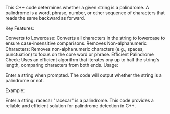 This C++ code determines whether a given string is a palindrome. A palindrome is a word, phrase, number, or other sequence of characters that reads the same backward as forward.   

Key Features:

Converts to Lowercase: Converts all characters in the string to lowercase to ensure case-insensitive comparisons.
Removes Non-alphanumeric Characters: Removes non-alphanumeric characters (e.g., spaces, punctuation) to focus on the core word or phrase.
Efficient Palindrome Check: Uses an efficient algorithm that iterates ony up to half the string's length, comparing characters from both ends.
Usage:

Enter a string when prompted.
The code will output whether the string is a palindrome or not.

Example:

Enter a string: racecar
"racecar" is a palindrome.
This code provides a reliable and efficient solution for palindrome detection in C++.
